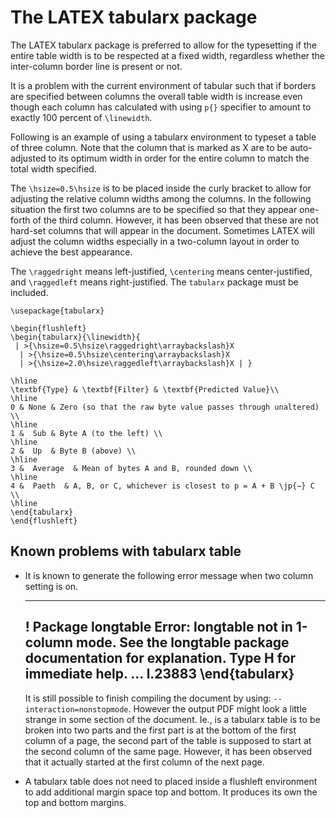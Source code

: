 # The LATEX tabularx package

The LATEX tabularx package is preferred to allow for the typesetting
if the entire table width is to be respected at a fixed width, 
regardless whether the inter-column border line is present or not.

It is a problem with the current environment of tabular such that
if borders are specified between columns the overall table width
is increase even though each column has calculated with using `p{}`
specifier to amount to exactly 100 percent of `\linewidth`.

Following is an example of using a tabularx environment to typeset
a table of three column. Note that the column that is marked as X
are to be auto-adjusted to its optimum width in order for the entire
column to match the total width specified.

The `\hsize=0.5\hsize` is to be placed inside the curly bracket to allow for
adjusting the relative column widths among the columns.  In the following
situation the first two columns are to be specified so that they appear
one-forth of the third column. However, it has been observed that these are not
hard-set columns that will appear in the document. Sometimes LATEX will adjust
the column widths especially in a two-column layout in order to achieve the
best appearance.

The `\raggedright` means left-justified, `\centering` means center-justified,
and `\raggedleft` means right-justified. The `tabularx` package must be
included.

    \usepackage{tabularx}

    \begin{flushleft}
    \begin{tabularx}{\linewidth}{
     | >{\hsize=0.5\hsize\raggedright\arraybackslash}X 
      | >{\hsize=0.5\hsize\centering\arraybackslash}X 
      | >{\hsize=2.0\hsize\raggedleft\arraybackslash}X | }

    \hline
    \textbf{Type} & \textbf{Filter} & \textbf{Predicted Value}\\
    \hline
    0 & None & Zero (so that the raw byte value passes through unaltered) \\
    \hline
    1 &  Sub & Byte A (to the left) \\
    \hline
    2 &  Up  & Byte B (above) \\
    \hline
    3 &  Average  & Mean of bytes A and B, rounded down \\
    \hline
    4 &  Paeth  & A, B, or C, whichever is closest to p = A + B \jp{−} C \\
    \hline
    \end{tabularx}
    \end{flushleft}

## Known problems with tabularx table

  - It is known to generate the following error message when 
    two column setting is on.

    ---
    ! Package longtable Error: longtable not in 1-column mode.
    See the longtable package documentation for explanation.
    Type  H <return>  for immediate help.
     ...
    l.23883 \end{tabularx}
    ---
 
    It is still possible to finish compiling the document 
    by using: `--interaction=nonstopmode`. However the output PDF
    might look a little strange in some section of the document.
    Ie., is a tabularx table is to be broken into two parts 
    and the first part is at the bottom of the first column
    of a page, the second part of the table is supposed to start
    at the second column of the same page. However, it has been
    observed that it actually started at the first column of the
    next page.

  - A tabularx table does not need to placed inside a flushleft
    environment to add additional margin space top and bottom.
    It produces its own the top and bottom margins.


    
